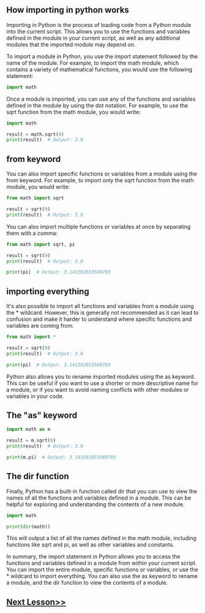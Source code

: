 ## How importing in python works
Importing in Python is the process of loading code from a Python module into the current script. This allows you to use the functions and variables defined in the module in your current script, as well as any additional modules that the imported module may depend on.

To import a module in Python, you use the import statement followed by the name of the module. For example, to import the math module, which contains a variety of mathematical functions, you would use the following statement:

```python
import math
```
Once a module is imported, you can use any of the functions and variables defined in the module by using the dot notation. For example, to use the sqrt function from the math module, you would write:

```python
import math

result = math.sqrt(9)
print(result)  # Output: 3.0
```

## from keyword
You can also import specific functions or variables from a module using the from keyword. For example, to import only the sqrt function from the math module, you would write:

```python
from math import sqrt

result = sqrt(9)
print(result)  # Output: 3.0
```
You can also import multiple functions or variables at once by separating them with a comma:

```python
from math import sqrt, pi

result = sqrt(9)
print(result)  # Output: 3.0

print(pi)  # Output: 3.141592653589793
```

## importing everything
It's also possible to import all functions and variables from a module using the * wildcard. However, this is generally not recommended as it can lead to confusion and make it harder to understand where specific functions and variables are coming from.

```python
from math import *

result = sqrt(9)
print(result)  # Output: 3.0

print(pi)  # Output: 3.141592653589793
```
Python also allows you to rename imported modules using the as keyword. This can be useful if you want to use a shorter or more descriptive name for a module, or if you want to avoid naming conflicts with other modules or variables in your code.

## The "as" keyword
```python
import math as m

result = m.sqrt(9)
print(result)  # Output: 3.0

print(m.pi)  # Output: 3.141592653589793
```
## The dir function
Finally, Python has a built-in function called dir that you can use to view the names of all the functions and variables defined in a module. This can be helpful for exploring and understanding the contents of a new module.

```python
import math

print(dir(math))
```
This will output a list of all the names defined in the math module, including functions like sqrt and pi, as well as other variables and constants.

In summary, the import statement in Python allows you to access the functions and variables defined in a module from within your current script. You can import the entire module, specific functions or variables, or use the * wildcard to import everything. You can also use the as keyword to rename a module, and the dir function to view the contents of a module.
## [Next Lesson>>](https://replit.com/@codewithharry/45-Day45-if-name-main-in-Python)